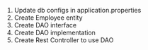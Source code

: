 
1. Update db configs in application.properties
2. Create Employee entity
3. Create DAO interface
4. Create DAO implementation
5. Create Rest Controller to use DAO